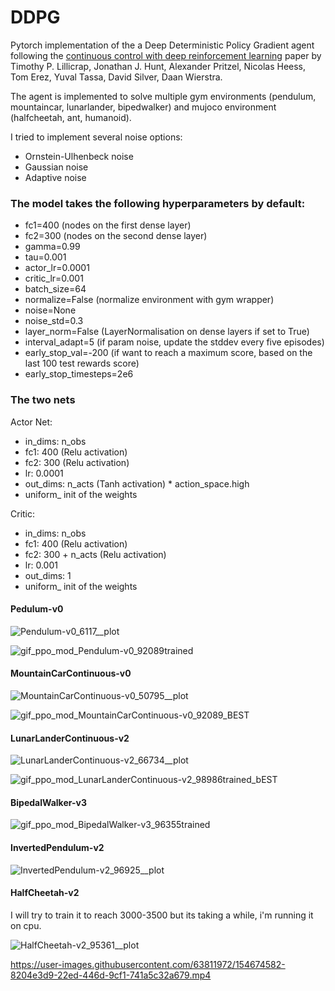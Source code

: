 # DDPG


Pytorch implementation of the a Deep Deterministic Policy Gradient agent following the [continuous control with deep reinforcement learning](https://arxiv.org/abs/1509.02971) paper by Timothy P. Lillicrap, Jonathan J. Hunt, Alexander Pritzel, Nicolas Heess, Tom Erez, Yuval Tassa, David Silver, Daan Wierstra.

The agent is implemented to solve multiple gym environments  (pendulum, mountaincar, lunarlander, bipedwalker) and mujoco environment (halfcheetah, ant, humanoid). 

I tried to implement several noise options:
- Ornstein-Ulhenbeck noise
- Gaussian noise
- Adaptive noise

### The model takes the following hyperparameters by default:
- fc1=400 (nodes on the first dense layer)
- fc2=300 (nodes on the second dense layer)
- gamma=0.99
- tau=0.001
- actor_lr=0.0001
- critic_lr=0.001
- batch_size=64
- normalize=False (normalize environment with gym wrapper)
- noise=None
- noise_std=0.3
- layer_norm=False (LayerNormalisation on dense layers if set to True)
- interval_adapt=5 (if param noise, update the stddev every five episodes)
- early_stop_val=-200 (if want to reach a maximum score, based on the last 100 test rewards score)
- early_stop_timesteps=2e6

### The two nets

Actor Net:
- in_dims: n_obs
- fc1: 400 (Relu activation)
- fc2: 300 (Relu activation)
- lr: 0.0001
- out_dims: n_acts (Tanh activation) * action_space.high
- uniform_ init of the weights

Critic:
- in_dims: n_obs
- fc1: 400 (Relu activation)
- fc2: 300 + n_acts (Relu activation)
- lr: 0.001
- out_dims: 1
- uniform_ init of the weights


#### Pedulum-v0

![Pendulum-v0_6117__plot](https://user-images.githubusercontent.com/63811972/154112501-d7b8a3a8-df96-412b-be30-b9d859d2df05.png)

![gif_ppo_mod_Pendulum-v0_92089trained](https://user-images.githubusercontent.com/63811972/154115630-8c58345d-1986-43be-8995-6f896ad25ed6.gif)


#### MountainCarContinuous-v0 

![MountainCarContinuous-v0_50795__plot](https://user-images.githubusercontent.com/63811972/154244675-cbdba7a3-b2d3-4514-9791-eef3c034cdd0.png)

![gif_ppo_mod_MountainCarContinuous-v0_92089_BEST](https://user-images.githubusercontent.com/63811972/154248112-eb6d55ae-a715-40a7-be11-7fe90864a3c1.gif)


#### LunarLanderContinuous-v2 

![LunarLanderContinuous-v2_66734__plot](https://user-images.githubusercontent.com/63811972/154249188-ec5e1922-6a63-41bf-adad-c6cbcd213157.png)


![gif_ppo_mod_LunarLanderContinuous-v2_98986trained_bEST](https://user-images.githubusercontent.com/63811972/154248248-7d2e4531-9a0f-40e4-8d58-1d3ec3024f70.gif)


#### BipedalWalker-v3

![gif_ppo_mod_BipedalWalker-v3_96355trained](https://user-images.githubusercontent.com/63811972/154254064-532ddc4f-cda2-4e65-a163-7019fe1d6345.gif)


#### InvertedPendulum-v2

![InvertedPendulum-v2_96925__plot](https://user-images.githubusercontent.com/63811972/154674444-274a71f5-eafd-4d43-a1c0-b75a50106148.png)



#### HalfCheetah-v2

I will try to train it to reach 3000-3500 but its taking a while, i'm running it on cpu.

![HalfCheetah-v2_95361__plot](https://user-images.githubusercontent.com/63811972/154674490-388c98df-8c45-45f3-97e4-76fb86724cbf.png)


https://user-images.githubusercontent.com/63811972/154674582-8204e3d9-22ed-446d-9cf1-741a5c32a679.mp4















